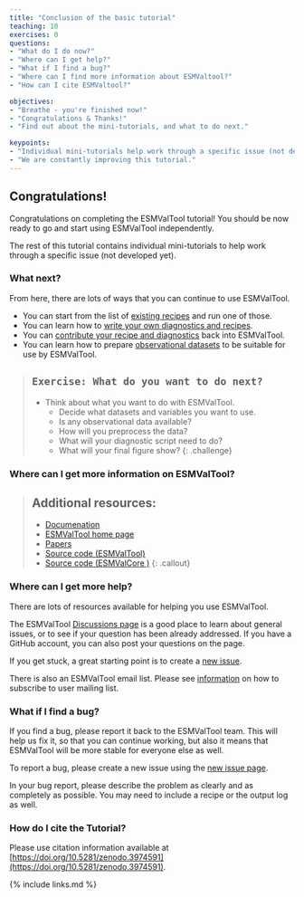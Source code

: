 ```yaml
---
title: "Conclusion of the basic tutorial"
teaching: 10
exercises: 0
questions:
- "What do I do now?"
- "Where can I get help?"
- "What if I find a bug?"
- "Where can I find more information about ESMValtool?"
- "How can I cite ESMValtool?"

objectives:
- "Breathe - you're finished now!"
- "Congratulations & Thanks!"
- "Find out about the mini-tutorials, and what to do next."

keypoints:
- "Individual mini-tutorials help work through a specific issue (not developed yet)."
- "We are constantly improving this tutorial."
---
```


## Congratulations!

Congratulations on completing the ESMValTool tutorial!
You should be now ready to go and start using ESMValTool independently.

The rest of this tutorial contains individual mini-tutorials
to help work through a specific issue (not developed yet).

### What next?

From here, there are lots of ways that you can continue to use ESMValTool.

- You can start from the list of
[existing recipes](https://docs.esmvaltool.org/en/latest/recipes/index.html)
and run one of those.
- You can learn how to
[write your own diagnostics and recipes](https://docs.esmvaltool.org/en/latest/develop/index.html).
- You can
[contribute your recipe and diagnostics](https://docs.esmvaltool.org/en/latest/community/index.html)
back into ESMValTool.
- You can learn how to prepare
[observational datasets](https://docs.esmvaltool.org/en/latest/input.html#observations)
to be suitable for use by ESMValTool.

> ## `Exercise: What do you want to do next?`
>
> - Think about what you want to do with ESMValTool.
>   - Decide what datasets and variables you want to use.
>   - Is any observational data available?
>   - How will you preprocess the data?
>   - What will your diagnostic script need to do?
>   - What will your final figure show?
{: .challenge}

### Where can I get more information on ESMValTool?

> ## Additional resources:
>
> - [Documenation](https://docs.esmvaltool.org)
> - [ESMValTool home page](https://www.esmvaltool.org/)
> - [Papers](https://www.esmvaltool.org/references.html)
> - [Source code (ESMValTool)](https://github.com/ESMValGroup/ESMValTool)
> - [Source code (ESMValCore )](https://github.com/ESMValGroup/ESMValCore)
{: .callout}


### Where can I get more help?

There are lots of resources available for helping you use ESMValTool.

The ESMValTool [Discussions page](https://github.com/ESMValGroup/ESMValTool/discussions)
is a good place to learn about general issues, or to see if your question has
 been already addressed.
If you have a GitHub account, you can also post your questions on the page.

If you get stuck, a great starting point is to create a
[new issue](https://github.com/ESMValGroup/ESMValTool/issues/new/choose).

There is also an ESMValTool email list.
Please see
[information](https://docs.esmvaltool.org/en/latest/introduction.html#user-mailing-list)
on how to subscribe to user mailing list.

### What if I find a bug?

If you find a bug, please report it back to the ESMValTool team.
This will help us fix it, so that you can continue working,
but also it means that ESMValTool will be more stable for everyone else as well.

To report a bug, please create a new issue using the
[new issue page](https://github.com/ESMValGroup/ESMValTool/issues/new/choose).

In your bug report, please describe the problem as clearly and as completely as possible.
You may need to include a recipe or the output log as well.

### How do I cite the Tutorial?

Please use citation information available at
[https://doi.org/10.5281/zenodo.3974591](https://doi.org/10.5281/zenodo.3974591).

{% include links.md %}
